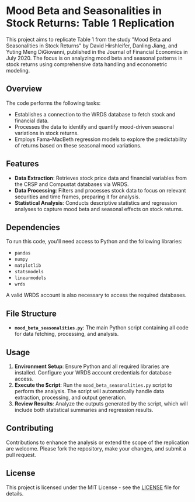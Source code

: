 # Mood Beta and Seasonalities in Stock Returns: Table 1 Replication

This project aims to replicate Table 1 from the study "Mood Beta and Seasonalities in Stock Returns" by David Hirshleifer, Danling Jiang, and Yuting Meng DiGiovanni, published in the Journal of Financial Economics in July 2020. The focus is on analyzing mood beta and seasonal patterns in stock returns using comprehensive data handling and econometric modeling.

## Overview

The code performs the following tasks:
- Establishes a connection to the WRDS database to fetch stock and financial data.
- Processes the data to identify and quantify mood-driven seasonal variations in stock returns.
- Employs Fama-MacBeth regression models to explore the predictability of returns based on these seasonal mood variations.

## Features

- **Data Extraction**: Retrieves stock price data and financial variables from the CRSP and Compustat databases via WRDS.
- **Data Processing**: Filters and processes stock data to focus on relevant securities and time frames, preparing it for analysis.
- **Statistical Analysis**: Conducts descriptive statistics and regression analyses to capture mood beta and seasonal effects on stock returns.

## Dependencies

To run this code, you'll need access to Python and the following libraries:
- `pandas`
- `numpy`
- `matplotlib`
- `statsmodels`
- `linearmodels`
- `wrds`

A valid WRDS account is also necessary to access the required databases.

## File Structure

- **`mood_beta_seasonalities.py`**: The main Python script containing all code for data fetching, processing, and analysis.

## Usage

1. **Environment Setup**: Ensure Python and all required libraries are installed. Configure your WRDS account credentials for database access.
2. **Execute the Script**: Run the `mood_beta_seasonalities.py` script to perform the analysis. The script will automatically handle data extraction, processing, and output generation.
3. **Review Results**: Analyze the outputs generated by the script, which will include both statistical summaries and regression results.

## Contributing

Contributions to enhance the analysis or extend the scope of the replication are welcome. Please fork the repository, make your changes, and submit a pull request.

## License

This project is licensed under the MIT License - see the [LICENSE](LICENSE) file for details.
